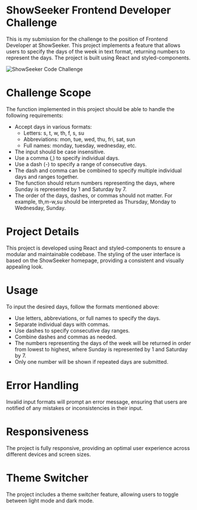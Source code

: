# ShowSeeker Frontend Developer Challenge

This is my submission for the challenge to the position of Frontend Developer at ShowSeeker. This project implements a feature that allows users to specify the days of the week in text format, returning numbers to represent the days. The project is built using React and styled-components.

![ShowSeeker Code Challenge](https://github.com/dmmello1989/showseeker-challenge/assets/39010449/000ec794-fc6d-4369-84a2-a0c0c560b623)

# Challenge Scope

The function implemented in this project should be able to handle the following requirements:

- Accept days in various formats:
  - Letters: s, t, w, th, f, s, su
  - Abbreviations: mon, tue, wed, thu, fri, sat, sun
  - Full names: monday, tuesday, wednesday, etc.
- The input should be case insensitive.
- Use a comma (,) to specify individual days.
- Use a dash (-) to specify a range of consecutive days.
- The dash and comma can be combined to specify multiple individual days and ranges together.
- The function should return numbers representing the days, where Sunday is represented by 1 and Saturday by 7.
- The order of the days, dashes, or commas should not matter. For example, th,m-w,su should be interpreted as Thursday, Monday to Wednesday, Sunday.

# Project Details

This project is developed using React and styled-components to ensure a modular and maintainable codebase. The styling of the user interface is based on the ShowSeeker homepage, providing a consistent and visually appealing look.

# Usage

To input the desired days, follow the formats mentioned above:

- Use letters, abbreviations, or full names to specify the days.
- Separate individual days with commas.
- Use dashes to specify consecutive day ranges.
- Combine dashes and commas as needed.
- The numbers representing the days of the week will be returned in order from lowest to highest, where Sunday is represented by 1 and Saturday by 7.
- Only one number will be shown if repeated days are submitted.

# Error Handling

Invalid input formats will prompt an error message, ensuring that users are notified of any mistakes or inconsistencies in their input.

# Responsiveness

The project is fully responsive, providing an optimal user experience across different devices and screen sizes.

# Theme Switcher

The project includes a theme switcher feature, allowing users to toggle between light mode and dark mode.
